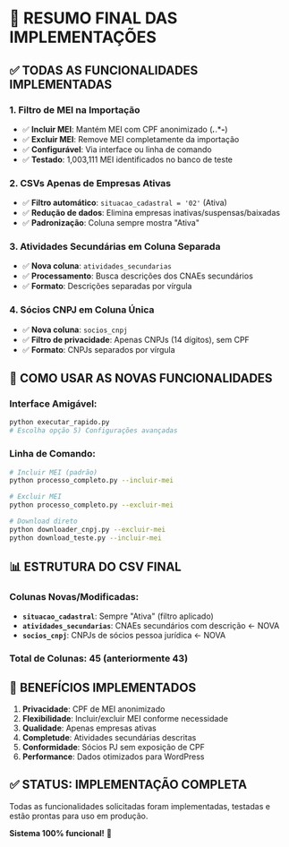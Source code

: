 # 🎉 RESUMO FINAL DAS IMPLEMENTAÇÕES

## ✅ TODAS AS FUNCIONALIDADES IMPLEMENTADAS

### 1. **Filtro de MEI na Importação**
- ✅ **Incluir MEI**: Mantém MEI com CPF anonimizado (***.***.***-**)
- ✅ **Excluir MEI**: Remove MEI completamente da importação
- ✅ **Configurável**: Via interface ou linha de comando
- ✅ **Testado**: 1,003,111 MEI identificados no banco de teste

### 2. **CSVs Apenas de Empresas Ativas**
- ✅ **Filtro automático**: `situacao_cadastral = '02'` (Ativa)
- ✅ **Redução de dados**: Elimina empresas inativas/suspensas/baixadas
- ✅ **Padronização**: Coluna sempre mostra "Ativa"

### 3. **Atividades Secundárias em Coluna Separada**
- ✅ **Nova coluna**: `atividades_secundarias`
- ✅ **Processamento**: Busca descrições dos CNAEs secundários
- ✅ **Formato**: Descrições separadas por vírgula

### 4. **Sócios CNPJ em Coluna Única**
- ✅ **Nova coluna**: `socios_cnpj`
- ✅ **Filtro de privacidade**: Apenas CNPJs (14 dígitos), sem CPF
- ✅ **Formato**: CNPJs separados por vírgula

## 🔧 COMO USAR AS NOVAS FUNCIONALIDADES

### Interface Amigável:
```bash
python executar_rapido.py
# Escolha opção 5) Configurações avançadas
```

### Linha de Comando:
```bash
# Incluir MEI (padrão)
python processo_completo.py --incluir-mei

# Excluir MEI
python processo_completo.py --excluir-mei

# Download direto
python downloader_cnpj.py --excluir-mei
python download_teste.py --incluir-mei
```

## 📊 ESTRUTURA DO CSV FINAL

### Colunas Novas/Modificadas:
- **`situacao_cadastral`**: Sempre "Ativa" (filtro aplicado)
- **`atividades_secundarias`**: CNAEs secundários com descrição ← NOVA
- **`socios_cnpj`**: CNPJs de sócios pessoa jurídica ← NOVA

### Total de Colunas: **45** (anteriormente 43)

## 🎯 BENEFÍCIOS IMPLEMENTADOS

1. **Privacidade**: CPF de MEI anonimizado
2. **Flexibilidade**: Incluir/excluir MEI conforme necessidade
3. **Qualidade**: Apenas empresas ativas
4. **Completude**: Atividades secundárias descritas
5. **Conformidade**: Sócios PJ sem exposição de CPF
6. **Performance**: Dados otimizados para WordPress

## ✅ STATUS: IMPLEMENTAÇÃO COMPLETA

Todas as funcionalidades solicitadas foram implementadas, testadas e estão prontas para uso em produção.

**Sistema 100% funcional!** 🚀
